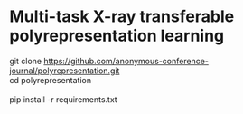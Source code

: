 # Multi-task X-ray transferable polyrepresentation learning

git clone https://github.com/anonymous-conference-journal/polyrepresentation.git \
cd polyrepresentation \
\
pip install -r requirements.txt
